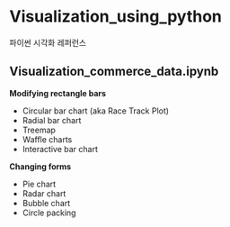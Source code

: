 # Visualization_using_python
파이썬 시각화 레퍼런스

## Visualization_commerce_data.ipynb

**Modifying rectangle bars**

* Circular bar chart (aka Race Track Plot)
* Radial bar chart
* Treemap
* Waffle charts
* Interactive bar chart

**Changing forms**

* Pie chart
* Radar chart
* Bubble chart
* Circle packing

